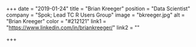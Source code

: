 +++
date = "2019-01-24"
title = "Brian Kreeger"
position = "Data Scientist"
company = "Spok; Lead TC R Users Group"
image = "bkreeger.jpg"
alt = "Brian Kreeger"
color = "#212121"
link1 = "https://www.linkedin.com/in/briankreeger/"
link2 = ""

+++
